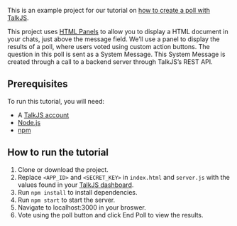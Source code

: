 This is an example project for our tutorial on [how to create a poll with TalkJS](https://talkjs.com/resources/how-to-create-a-poll-in-talkjs/).

This project uses [HTML Panels](https://talkjs.com/docs/Features/Customizations/HTML_Panels/) to allow you to display a HTML document in your chats, just above the message field. We’ll use a panel to display the results of a poll, where users voted using custom action buttons. The question in this poll is sent as a System Message. This System Message is created through a call to a backend server through TalkJS’s REST API.


## Prerequisites

To run this tutorial, you will need:

- A [TalkJS account](https://talkjs.com/dashboard/login)
- [Node.js](https://nodejs.org/en)
- [npm](https://www.npmjs.com/)

## How to run the tutorial

1. Clone or download the project.
2. Replace `<APP_ID>` and `<SECRET_KEY>` in `index.html` and `server.js` with the values found in your [TalkJS dashboard](https://talkjs.com/dashboard/login).
3. Run `npm install` to install dependencies.
4. Run `npm start` to start the server.
5. Navigate to localhost:3000 in your broswer.
6. Vote using the poll button and click End Poll to view the results.
